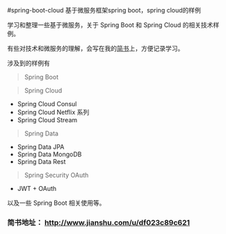 #spring-boot-cloud
基于微服务框架spring boot，spring cloud的样例

学习和整理一些基于微服务，关于 Spring Boot 和 Spring Cloud 的相关技术样例。


有些对技术和微服务的理解，会写在我的[简书](http://www.jianshu.com/u/df023c89c621)上，方便记录学习。

涉及到的样例有
> Spring Boot 

> Spring Cloud 
* Spring Cloud Consul
* Spring Cloud Netflix 系列
* Spring Cloud Stream

> Spring Data
* Spring Data JPA
* Spring Data MongoDB
* Spring Data Rest

> Spring Security OAuth
* JWT + OAuth

以及一些 Spring Boot 相关使用等。

### 简书地址： http://www.jianshu.com/u/df023c89c621
